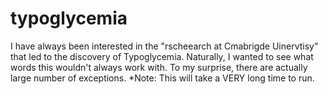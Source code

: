 # typoglycemia
I have always been interested in the "rscheearch at Cmabrigde Uinervtisy" that led to the discovery of Typoglycemia. Naturally, I wanted to see what words this wouldn't always work with. To my surprise, there are actually large number of exceptions. *Note: This will take a VERY long time to run.
